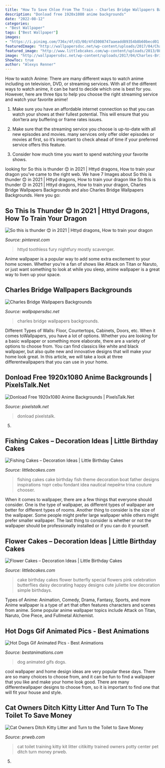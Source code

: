 ```yaml
---
title: "How To Save Chloe From The Train - Charles Bridge Wallpapers Backgrounds"
description: "Donload free 1920x1080 anime backgrounds"
date: "2022-08-12"
categories:
- "Best Wallpaper"
tags: ["Best Wallpaper"]
images:
- "https://i.pinimg.com/736x/4f/d3/00/4fd3008747aaeadd89354b8b60becd01.jpg"
featuredImage: "http://wallpapersdsc.net/wp-content/uploads/2017/04/Charles-Bridge-Wallpapers.jpg"
featured_image: "http://www.littlebcakes.com/wp-content/uploads/2013/08/Flowers-For-Cakes-682x1024.jpg"
image: "http://wallpapersdsc.net/wp-content/uploads/2017/04/Charles-Bridge-Wallpapers.jpg"
ShowToc: true
author: "Alexys Renner"
---
```



How to watch Anime: There are many different ways to watch anime including on television, DVD, or streaming services.
With all of the different ways to watch anime, it can be hard to decide which one is best for you. However, here are three tips to help you choose the right streaming service and watch your favorite anime!
1. Make sure you have an affordable internet connection so that you can watch your shows at their fullest potential. This will ensure that you don’tera any buffering or frame rates issues.

2. Make sure that the streaming service you choose is up-to-date with all new episodes and movies. many services only offer older episodes or movies at first, so it’s important to check ahead of time if your preferred service offers this feature.

3. Consider how much time you want to spend watching your favorite shows.

	

		
looking for So this is thunder 😊 in 2021 | Httyd dragons, How to train your dragon you've came to the right web. We have 7 Images about So this is thunder 😊 in 2021 | Httyd dragons, How to train your dragon like So this is thunder 😊 in 2021 | Httyd dragons, How to train your dragon, Charles Bridge Wallpapers Backgrounds and also Charles Bridge Wallpapers Backgrounds. Here you go:
		
    
## So This Is Thunder 😊 In 2021 | Httyd Dragons, How To Train Your Dragon

<img loading=lazy src="https://i.pinimg.com/736x/4f/d3/00/4fd3008747aaeadd89354b8b60becd01.jpg" onerror="this.onerror=null;this.src='https://tse1.mm.bing.net/th?id=OIP.KyR-XCcQTXaaVHsFDAa97AHaHa&amp;pid=15.1';" alt="So this is thunder 😊 in 2021 | Httyd dragons, How to train your dragon">

_Source: pinterest.com_

>httyd toothless fury nightfury mostly scavenger. 

	

Anime wallpaper is a popular way to add some extra excitement to your home screen. Whether you’re a fan of shows like Attack on Titan or Naruto, or just want something to look at while you sleep, anime wallpaper is a great way to liven up your space.

    
## Charles Bridge Wallpapers Backgrounds

<img loading=lazy src="http://wallpapersdsc.net/wp-content/uploads/2017/04/Charles-Bridge-Wallpapers.jpg" onerror="this.onerror=null;this.src='https://tse2.mm.bing.net/th?id=OIP.M1yHyGGtLAJgGRifQbEp5AHaE8&amp;pid=15.1';" alt="Charles Bridge Wallpapers Backgrounds">

_Source: wallpapersdsc.net_

>charles bridge wallpapers backgrounds. 

	

Different Types of Walls: Floor, Countertops, Cabinets, Doors, etc.
When it comes toWallpapers, you have a lot of options. Whether you are looking for a basic wallpaper or something more elaborate, there are a variety of options to choose from. You can find classics like white and black wallpaper, but also quite new and innovative designs that will make your home look great. In this article, we will take a look at three differentwallpapers that you can use in your home.

    
## Donload Free 1920x1080 Anime Backgrounds | PixelsTalk.Net

<img loading=lazy src="https://www.pixelstalk.net/wp-content/uploads/2016/08/HD-1920x1080-Anime-Background.jpg" onerror="this.onerror=null;this.src='https://tse2.mm.bing.net/th?id=OIP.ObtFmGyWZ2sLVILObARWfAHaEK&amp;pid=15.1';" alt="Donload Free 1920x1080 Anime Backgrounds | PixelsTalk.Net">

_Source: pixelstalk.net_

>donload pixelstalk. 

	

5.

    
## Fishing Cakes – Decoration Ideas | Little Birthday Cakes

<img loading=lazy src="http://www.littlebcakes.com/wp-content/uploads/2014/01/Fishing-Cakes-Images.jpg" onerror="this.onerror=null;this.src='https://tse3.mm.bing.net/th?id=OIP.PT8mZGQT0QsOmBA6coadawHaJ4&amp;pid=15.1';" alt="Fishing Cakes – Decoration Ideas | Little Birthday Cakes">

_Source: littlebcakes.com_

>fishing cakes cake birthday fish theme decoration boat father designs inspirations торт cebu fondant idea nautical перейти trina couture chooser. 

	

When it comes to wallpaper, there are a few things that everyone should consider. One is the type of wallpaper, as different types of wallpaper are better for different types of rooms. Another thing to consider is the size of the wallpaper. Some people might prefer large wallpaper while others might prefer smaller wallpaper. The last thing to consider is whether or not the wallpaper should be professionally installed or if you can do it yourself.

    
## Flower Cakes – Decoration Ideas | Little Birthday Cakes

<img loading=lazy src="http://www.littlebcakes.com/wp-content/uploads/2013/08/Flowers-For-Cakes-682x1024.jpg" onerror="this.onerror=null;this.src='https://tse3.mm.bing.net/th?id=OIP.s7SX2qXBO5tLVnymkoSmhAHaLH&amp;pid=15.1';" alt="Flower Cakes – Decoration Ideas | Little Birthday Cakes">

_Source: littlebcakes.com_

>cake birthday cakes flower butterfly special flowers pink celebration butterflies daisy decorating happy designs cute juliette low decoration simple birthdays. 

	

Types of Anime: Animation, Comedy, Drama, Fantasy, Sports, and more
Anime wallpaper is a type of art that often features characters and scenes from anime. Some popular anime wallpaper topics include Attack on Titan, Naruto, One Piece, and Fullmetal Alchemist.

    
## Hot Dogs Gif Animated Pics - Best Animations

<img loading=lazy src="http://bestanimations.com/Food/FastFood/HotDogs/hot-dog-animated-gif-5.gif" onerror="this.onerror=null;this.src='https://tse4.mm.bing.net/th?id=OIP.TvE7836DBEWxN6toFjYdyAHaFu&amp;pid=15.1';" alt="Hot Dogs Gif Animated Pics - Best Animations">

_Source: bestanimations.com_

>dog animated gifs dogs. 

	

cool wallpaper and home design ideas are very popular these days. There are so many choices to choose from, and it can be fun to find a wallpaper that you like and make your home look good. There are many differentwallpaper designs to choose from, so it is important to find one that will fit your house and style.

    
## Cat Owners Ditch Kitty Litter And Turn To The Toilet To Save Money

<img loading=lazy src="https://ww1.prweb.com/prfiles/2007/10/22/151096/shombayage2.jpg" onerror="this.onerror=null;this.src='https://tse3.mm.bing.net/th?id=OIP.M7qsIOWpM1yCutOwTwX8GQHaJ4&amp;pid=15.1';" alt="Cat Owners Ditch Kitty Litter and Turn to the Toilet to Save Money">

_Source: prweb.com_

>cat toilet training kitty kit litter citikitty trained owners potty center pet ditch turn money prweb. 

	

5.

